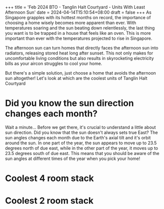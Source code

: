 +++
title = 'Feb 2024 BTO - Tanglin Halt Courtyard - Units With Least Afternoon Sun'
date = 2024-04-14T15:10:54+08:00
draft = false
+++
As Singapore grapples with its hottest months on record, the importance of choosing a home wisely becomes more apparent than ever. With temperatures soaring and the sun beating down relentlessly, the last thing you want is to be trapped in a house that feels like an oven. This is more important than ever with the temperatures projected to rise in Singapore.

The afternoon sun can turn homes that directly faces the afternoon sun into radiators, releasing stored heat long after sunset. This not only makes for uncomfortable living conditions but also results in skyrocketing electricity bills as your aircon struggles to cool your home.

But there's a simple solution, just choose a home that avoids the afternoon sun altogether! Let's look at which are the coolest units of Tanglin Halt Courtyard

# Did you know the sun direction changes each month?
Wait a minute... Before we get there, it's crucial to understand a little about sun direction. Did you know that the sun doesn't always sets true East? The sun angles changes each month due to the Earth's axial tilt and it's orbit around the sun. In one part of the year, the sun appears to move up to 23.5 degrees north of due east, while in the other part of the year, it moves up to 23.5 degrees south of due east. This means that you should be aware of the sun angles at different times of the year when you pick your home!

# Coolest 4 room stack

# Coolest 2 room stack